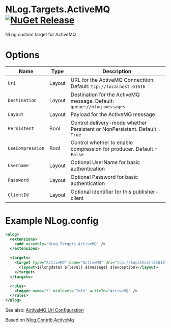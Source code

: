 # NLog.Targets.ActiveMQ [![NuGet Release](https://img.shields.io/nuget/vpre/NLog.Targets.ActiveMQ.svg)](https://nuget.org/packages/NLog.Targets.ActiveMQ) 
NLog custom target for ActiveMQ

# Options

| Name    | Type   | Description |
|---------|--------|-------------|
| `Uri` | Layout | URL for the ActiveMQ Connecttion. Default: `tcp://localhost:61616`  |
| `Destination` | Layout | Destination for the ActiveMQ message. Default: `queue://nlog.messages` |
| `Layout`  | Layout | Payload for the ActiveMQ message |
| `Persistent` | Bool | Control delivery-mode whether Persistent or NonPersistent. Default = `True` |
| `UseCompression` | Bool | Control whether to enable compression for producer. Default = `False` |
| `Username` | Layout | Optional UserName for basic authentication |
| `Password` | Layout | Optional Password for basic authentication |
| `ClientId` | Layout | Optional identifier for this publisher-client |

# Example NLog.config

```xml
<nlog>
  <extensions>
    <add assembly="NLog.Targets.ActiveMQ" />
  </extensions>

  <targets>
    <target type="ActiveMQ" name="ActiveMQ" Uri="tcp://localhost:61616" Destination="queue://nlog.messages">
      <layout>${longdate} ${level} ${message} ${exception}</layout>
    </target>
  </targets>

  <rules>
    <logger name="*" minlevel="Info" writeTo="ActiveMQ" />
  </rules>
</nlog>
```

See also: [ActiveMQ Uri Configuration](https://activemq.apache.org/components/nms/providers/activemq/uri-configuration)

Based on [Nlog.Contrib.ActiveMq](https://github.com/NLog/NLog.Contrib.ActiveMQ)
